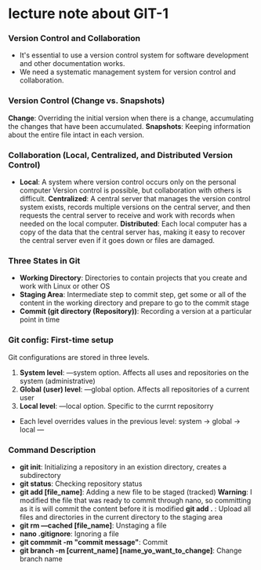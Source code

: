 # lecture note about GIT-1
### Version Control and Collaboration
- It's essential to use a version control system for software development and other documentation works.
- We need a systematic management system for version control and collaboration.

### Version Control (Change vs. Snapshots)
**Change**: Overriding the initial version when there is a change, accumulating the changes that have been accumulated.
**Snapshots**: Keeping information about the entire file intact in each version.

### Collaboration (Local, Centralized, and Distributed Version Control)
- **Local**: A system where version control occurs only on the personal computer
     Version control is possible, but collaboration with others is difficult.
**Centralized**: A central server that manages the version control system exists, records multiple versions on the central server, and then requests the central server to receive and work with records when needed on the local computer.
**Distributed**: Each local computer has a copy of the data that the central server has, making it easy to recover the central server even if it goes down or files are damaged.
### Three States in Git
- **Working Directory**: Directories to contain projects that you create and work with Linux or other OS
- **Staging Area**: Intermediate step to commit step, get some or all of the content in the working directory and prepare to go to the commit stage
- **Commit (git directory (Repository))**: Recording a version at a particular point in time

### Git config: First-time setup
Git configurations are stored in three levels.
1. **System level**: —system option. Affects all uses and repositories on the system (administrative)
2. **Global (user) level**: —global option. Affects all repositories of a current user
3. **Local level**: —local option. Specific to the currnt repositorry
- Each level overrides values in the previous level: system -> global -> local
—
### Command Description
- **git init**: Initializing a repository in an existion directory, creates a subdirectory
- **git status**: Checking repository status
- **git add [file_name]**: Adding a new file to be staged (tracked)
    **Warning**: I modified the file that was ready to commit through nano, so committing as it is will commit the content before it is modified
    **git add .** : Upload all files and directories in the current directory to the staging area
- **git rm —cached [file_name]**: Unstaging a file
- **nano .gitignore**: Ignoring a file
- **git commmit -m "commit message"**: Commit
- **git branch -m [current_name] [name_yo_want_to_change]**: Change branch name